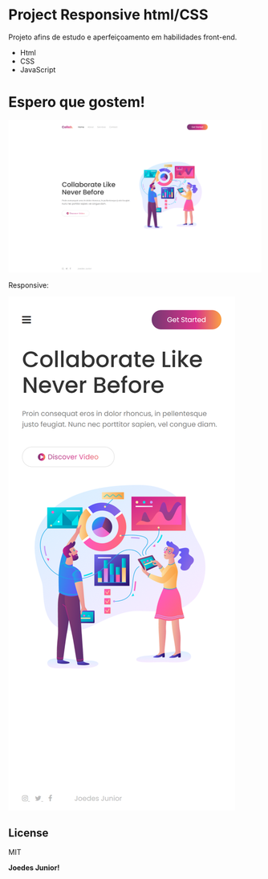 ﻿# Project Responsive html/CSS

Projeto afins de estudo e aperfeiçoamento em habilidades front-end.

  - Html
  - CSS
  - JavaScript

# Espero que gostem!

![alt text for screen readers](https://github.com/joedesjunior/project-front-end-responsive/blob/main/assets/images/127.0.0.1_5500_web-responsive-project_index.html%20(1).png?raw=true "Text to show on mouseover")

Responsive:

![alt text for screen readers](https://github.com/joedesjunior/project-front-end-responsive/blob/main/assets/images/127.0.0.1_5500_web-responsive-project_index.html.png?raw=true "Text to show on mouseover")

License
----

MIT


**Joedes Junior!**
